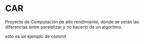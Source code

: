 # CAR
Proyecto de Computación de alto rendimiento, donde se verán las diferencias entre paralelizar y no hacerlo de un algoritmo.

esto es un ejemplo de commit